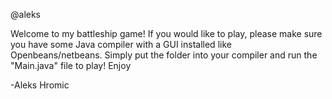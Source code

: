 @aleks

Welcome to my battleship game! If you would like to play, please make sure you have some Java 
compiler with a GUI installed like Openbeans/netbeans. Simply put the folder into your 
compiler and run the "Main.java" file to play! Enjoy

-Aleks Hromic
